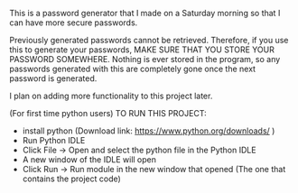 This is a password generator that I made on a Saturday morning so that I can have more secure passwords.

Previously generated passwords cannot be retrieved. Therefore, if you use this to generate your passwords, MAKE SURE THAT YOU STORE YOUR PASSWORD SOMEWHERE. Nothing is ever stored in the program, so any passwords generated with this are completely gone once the next password is generated.

I plan on adding more functionality to this project later.


(For first time python users)
TO RUN THIS PROJECT:

 - install python (Download link: https://www.python.org/downloads/ )
 - Run Python IDLE
 - Click File -> Open and select the python file in the Python IDLE
 - A new window of the IDLE will open
 - Click Run -> Run module in the new window that opened (The one that contains the project code)